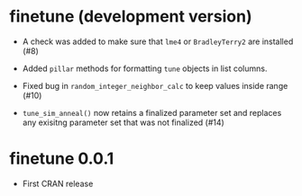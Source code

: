 # finetune (development version)

* A check was added to make sure that `lme4` or `BradleyTerry2` are installed (#8)

* Added `pillar` methods for formatting `tune` objects in list columns. 

* Fixed bug in `random_integer_neighbor_calc` to keep values inside range (#10)

* `tune_sim_anneal()` now retains a finalized parameter set and replaces any exisitng parameter set that was not finalized (#14)

# finetune 0.0.1

* First CRAN release
